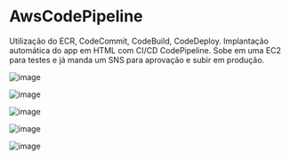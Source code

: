 # AwsCodePipeline
Utilização do ECR,  CodeCommit,  CodeBuild, CodeDeploy.
Implantação automática do app em HTML com CI/CD CodePipeline. Sobe em uma EC2 para testes e já manda um SNS para aprovação e subir em produção.

![image](https://user-images.githubusercontent.com/110396744/186544718-4d733523-b130-4407-8697-7180905f369e.png)

![image](https://user-images.githubusercontent.com/110396744/186544761-f3340e8c-1de0-44a0-85d3-ec849ee7c4c0.png)


![image](https://user-images.githubusercontent.com/110396744/186544775-b9d26e2f-3fa6-4934-a2d2-1d777ccf869a.png)


![image](https://user-images.githubusercontent.com/110396744/186544811-73e2352c-a184-443f-9493-d14418ba6ec4.png)


![image](https://user-images.githubusercontent.com/110396744/186544829-88077c38-7fe2-4293-bd86-1f6f6009bfa8.png)
